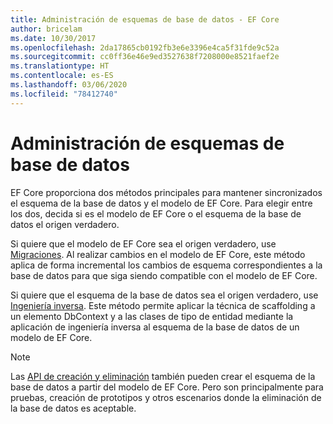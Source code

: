 ```yaml
---
title: Administración de esquemas de base de datos - EF Core
author: bricelam
ms.date: 10/30/2017
ms.openlocfilehash: 2da17865cb0192fb3e6e3396e4ca5f31fde9c52a
ms.sourcegitcommit: cc0ff36e46e9ed3527638f7208000e8521faef2e
ms.translationtype: HT
ms.contentlocale: es-ES
ms.lasthandoff: 03/06/2020
ms.locfileid: "78412740"
---
```

# <a name="managing-database-schemas"></a>Administración de esquemas de base de datos

EF Core proporciona dos métodos principales para mantener sincronizados el esquema de la base de datos y el modelo de EF Core. Para elegir entre los dos, decida si es el modelo de EF Core o el esquema de la base de datos el origen verdadero.

Si quiere que el modelo de EF Core sea el origen verdadero, use [Migraciones][1]. Al realizar cambios en el modelo de EF Core, este método aplica de forma incremental los cambios de esquema correspondientes a la base de datos para que siga siendo compatible con el modelo de EF Core.

Si quiere que el esquema de la base de datos sea el origen verdadero, use [Ingeniería inversa][2]. Este método permite aplicar la técnica de scaffolding a un elemento DbContext y a las clases de tipo de entidad mediante la aplicación de ingeniería inversa al esquema de la base de datos de un modelo de EF Core.

> [!NOTE]
> Las [API de creación y eliminación][3] también pueden crear el esquema de la base de datos a partir del modelo de EF Core. Pero son principalmente para pruebas, creación de prototipos y otros escenarios donde la eliminación de la base de datos es aceptable.


  [1]: migrations/index.md
  [2]: scaffolding.md
  [3]: ensure-created.md
